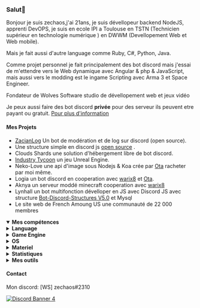 <h3 id="salut-">Salut👋</h3>
<p>Bonjour je suis zechaos,j'ai 21ans, je suis dévellopeur backend NodeJS, apprenti DevOPS, je suis en ecole IPI a Toulouse en TSTN (Technicien supérieur en technologie numérique ) en DWWM (Devellopement Web et Web mobile).</p>
<p>Mais je fait aussi d'autre language comme Ruby, C#, Python, Java.</p>
<p>Comme projet personnel je fait principalement des bot discord mais j'essai de m'ettendre vers le Web dynamique avec Angular & php & JavaScript, mais aussi vers le modding est le ingame Scripting avec Arma 3 et Space Engineer.</p>
<p>Fondateur de Wolves Software studio de dévellopement web et jeux vidéo
<p>Je peux aussi faire des bot discord <strong>privée</strong> pour des serveur ils peuvent etre payant ou gratuit. <a href="https://github.com/zechaos031/zechaos031/blob/master/info/CustomBot.md">Pour plus d'information</a></p>
<h4 id="mes-projets">Mes Projets</h4>
<ul>
<li><a href="https://github.com/zechaos031/ZacianLogs">ZacianLog</a> Un bot de modération et de log sur discord (open source).</li>
<li>Une structure simple en discord js <a href="https://github.com/zechaos031/Bot-Discord-Structures">open source</a> .</li>
<li>Clouds Shards une solution d'hébergement libre de bot discord.</li>
<li><a href="https://zechaossoft.itch.io/industry-tycoons">Industry Tycoon</a> un jeu Unreal Engine.</li>
<li>Neko-Love une api d'image sous Nodejs & Koa crée par <a href="https://github.com/Steven-Debande">Ota</a> racheter par moi même.</li>
<li>Logia un bot discord  en cooperation avec <a href="https://github.com/warix8">warix8</a> et <a href="https://github.com/StevenDBND">Ota</a>.</li>
<li>Aknya un serveur moddé minecraft cooperation avec <a href="https://github.com/warix8">warix8</a></li>
<li>Lynhall un bot multifonction dévelloper en JS avec Discord JS avec structure <a href="https://github.com/zechaos031/Bot-Discord-Structures">Bot-Discord-Structures V5.0</a> et Mysql</li>
<li>Le site web de French Amoung US une communauté de 22 000 membres</li>
</ul>
<details open="">
  <summary><strong>Mes compétences</strong></summary>
  <details>
  <summary><strong>Language</strong></summary>
    <details>
  <summary><strong>Web</strong></summary>
<img src="https://progress-bar.dev/60?title=JavaScript" alt="60%"> <img src="https://progress-bar.dev/30?title=HTML" alt="30%"> <img src="https://progress-bar.dev/30?title=CSS" alt="30%">
</details>
<details>
  <summary><strong>Backend</strong></summary>
<img src="https://progress-bar.dev/90?title=NodeJS" alt="90%"> <img src="https://progress-bar.dev/5?title=PHP" alt="5%"> <img src="https://progress-bar.dev/30?title=Deno" alt="30%"> <img src="https://progress-bar.dev/30?title=TypeScript" alt="30%">  <img src="https://progress-bar.dev/30?title=CoffeeScript" alt="30%">
</details>
<details>
  <summary><strong>Autres</strong></summary>
<img src="https://progress-bar.dev/20?title=Ruby" alt="20%"> <img src="https://progress-bar.dev/20?title=Python" alt="20%"> <img src="https://progress-bar.dev/60?title=Csharp" alt="60%">  <img src="https://progress-bar.dev/10?title=Lua" alt="10%"> <img src="https://progress-bar.dev/10?title=GML" alt="10%">
  </details>
</details>
<details>
  <summary><strong>Game Engine</strong></summary>
<img src="https://progress-bar.dev/30?title=UnrealEngine4" alt="30%"> <img src="https://progress-bar.dev/30?title=GM2" alt="30%">
</details>
<details>
  <summary><strong>OS</strong></summary>
<img src="https://progress-bar.dev/30?title=Linux" alt="30%"> <img src="https://progress-bar.dev/70?title=Windows" alt="70%">
</details>
<details>
  <summary><strong>Materiel</strong></summary>
<img src="https://progress-bar.dev/90?title=Hardware" alt="90%">
<p></p>
</details>

</details>

<details>
  <summary><b>Statistiques</b></summary>
  
  [![Github Statistics](https://github-readme-stats.vercel.app/api?username=zechaos031&theme=radical)](https://github.com/anuraghazra/github-readme-stats)
[![Github Statistics](https://github-profile-trophy.vercel.app/?username=zechaos031&theme=dracula)

<!--START_SECTION:waka-->
![Profile Views](http://img.shields.io/badge/Profile%20Views-45-blue)

**🐱 My Github Data** 

> 🏆 635 Contributions in the Year 2020
 > 
> 📦 111.8 kB Used in Github's Storage 
 > 
> 🚫 Not Opted to Hire
 > 
> 📜 45 Public Repositories 
 > 
> 🔑 12 Private Repositories  

**I'm an Early 🐤** 

```text
🌞 Morning    125 commits    ██████░░░░░░░░░░░░░░░░░░░   26.65% 
🌆 Daytime    159 commits    ████████░░░░░░░░░░░░░░░░░   33.9% 
🌃 Evening    92 commits     █████░░░░░░░░░░░░░░░░░░░░   19.62% 
🌙 Night      93 commits     █████░░░░░░░░░░░░░░░░░░░░   19.83%

```
📅 **I'm Most Productive on Monday** 

```text
Monday       132 commits    ███████░░░░░░░░░░░░░░░░░░   28.14% 
Tuesday      75 commits     ████░░░░░░░░░░░░░░░░░░░░░   15.99% 
Wednesday    70 commits     ███░░░░░░░░░░░░░░░░░░░░░░   14.93% 
Thursday     66 commits     ███░░░░░░░░░░░░░░░░░░░░░░   14.07% 
Friday       52 commits     ██░░░░░░░░░░░░░░░░░░░░░░░   11.09% 
Saturday     43 commits     ██░░░░░░░░░░░░░░░░░░░░░░░   9.17% 
Sunday       31 commits     █░░░░░░░░░░░░░░░░░░░░░░░░   6.61%

```


📊 **This Week I Spent My Time On** 

```text
⌚︎ Time Zone: Europe/Paris

💬 Programming Languages: 
JavaScript               25 hrs 50 mins      █████████████████░░░░░░░░   71.45% 
EJS                      3 hrs 37 mins       ██░░░░░░░░░░░░░░░░░░░░░░░   10.04% 
HTML                     2 hrs 37 mins       █░░░░░░░░░░░░░░░░░░░░░░░░   7.25% 
CSS                      1 hr 18 mins        █░░░░░░░░░░░░░░░░░░░░░░░░   3.6% 
JSON                     1 hr 2 mins         ░░░░░░░░░░░░░░░░░░░░░░░░░   2.88%

🔥 Editors: 
WebStorm                 35 hrs 43 mins      ████████████████████████░   98.79% 
Rider                    26 mins             ░░░░░░░░░░░░░░░░░░░░░░░░░   1.21%

🐱‍💻 Projects: 
Lynhall                  18 hrs 16 mins      ████████████░░░░░░░░░░░░░   50.54% 
Website                  9 hrs 1 min         ██████░░░░░░░░░░░░░░░░░░░   24.93% 
jquery                   2 hrs 46 mins       ██░░░░░░░░░░░░░░░░░░░░░░░   7.68% 
discord.js               2 hrs 8 mins        █░░░░░░░░░░░░░░░░░░░░░░░░   5.93% 
AlcatrazRW               47 mins             ░░░░░░░░░░░░░░░░░░░░░░░░░   2.2%

```

**I Mostly Code in JavaScript** 

```text
JavaScript               23 repos            ███████████████████░░░░░░   79.31% 
C#                       4 repos             ███░░░░░░░░░░░░░░░░░░░░░░   13.79% 
Python                   1 repo              ░░░░░░░░░░░░░░░░░░░░░░░░░   3.45% 
Ruby                     1 repo              ░░░░░░░░░░░░░░░░░░░░░░░░░   3.45%

```


**Timeline**

![Chart not found](https://raw.githubusercontent.com/zechaos031/zechaos031/master/charts/bar_graph.png) 


<!--END_SECTION:waka-->



![Chart not found](https://wakatime.com/share/@82d61414-6426-46d3-ba45-230b1678d094/a854baf3-b811-4627-ac99-e35f0a84f3df.png) 

</details>

<details>
  <summary><b>Mes outils</b></summary>
  
[![Webstorm](https://img.shields.io/badge/Webstrom-007acc?style=for-the-badge&logo=JetBrains&logoColor=white)](https://www.jetbrains.com/)
[![Rider](https://img.shields.io/badge/Rider-007acc?style=for-the-badge&logo=JetBrains&logoColor=white)](https://www.jetbrains.com/)
[![Git](https://img.shields.io/badge/Git-f05032?style=for-the-badge&logo=git&logoColor=white)](https://git-scm.com/)
[![Mysql](https://img.shields.io/badge/Mysql-4479a1?style=for-the-badge&color=white&logo=mysql)](https://www.mysql.com/fr/) 
[![MongoDB](https://img.shields.io/badge/MongoDB-47a248?style=for-the-badge&logo=mongodb&logoColor=white)](https://www.mongodb.com/)    
[![Javascript](https://img.shields.io/badge/Javascript-f7df1e?style=for-the-badge&logo=javascript&logoColor=white)](https://developer.mozilla.org/en-US/docs/Web/JavaScript)
[![Node.js](https://img.shields.io/badge/Node.js-339933?style=for-the-badge&logo=node.js&logoColor=white)](https://nodejs.org/en/)
</details>



#### Contact
Mon discord: [WS] zechaos#2310

[![Discord Banner 4](https://discordapp.com/api/guilds/604953858979921921/widget.png?style=banner4)](https://discordapp.com/invite/CQarcG5)
